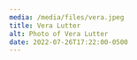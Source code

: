 ```yaml
---
media: /media/files/vera.jpeg
title: Vera Lutter
alt: Photo of Vera Lutter
date: 2022-07-26T17:22:00-0500
---
```

